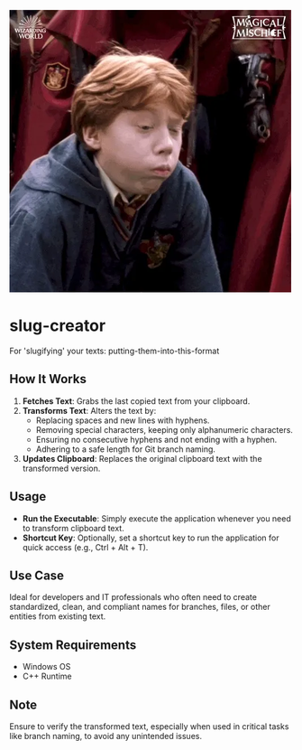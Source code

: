 ![Ron Weasley Funny Vomit](https://github.com/V3RNE42/slug-creator/blob/main/ron-weasley-funny-vomit.webp)

# slug-creator
For 'slugifying' your texts: putting-them-into-this-format

## How It Works
1. **Fetches Text**: Grabs the last copied text from your clipboard.
2. **Transforms Text**: Alters the text by:
   - Replacing spaces and new lines with hyphens.
   - Removing special characters, keeping only alphanumeric characters.
   - Ensuring no consecutive hyphens and not ending with a hyphen.
   - Adhering to a safe length for Git branch naming.
3. **Updates Clipboard**: Replaces the original clipboard text with the transformed version.

## Usage
- **Run the Executable**: Simply execute the application whenever you need to transform clipboard text.
- **Shortcut Key**: Optionally, set a shortcut key to run the application for quick access (e.g., Ctrl + Alt + T).

## Use Case
Ideal for developers and IT professionals who often need to create standardized, clean, and compliant names for branches, files, or other entities from existing text.

## System Requirements
- Windows OS
- C++ Runtime

## Note
Ensure to verify the transformed text, especially when used in critical tasks like branch naming, to avoid any unintended issues.
